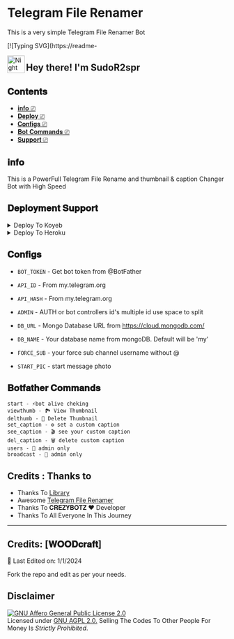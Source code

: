 # Telegram File Renamer
This is a very simple Telegram File Renamer Bot

[![Typing SVG](https://readme-

<img alt="Night Coding" src="./assets/Hand%20Wave.gif" width='40' align="left"/><h2>Hey there! I'm SudoR2spr</h2>

## 𝐂𝐨𝐧𝐭𝐞𝐧𝐭𝐬
- [𝐢𝐧𝐟𝐨 ⎚](#info)
- [𝐃𝐞𝐩𝐥𝐨𝐲 ⎚](##deployment-support)
- [𝐂𝐨𝐧𝐟𝐢𝐠𝐬 ⎚](#configs)
- [𝐁𝐨𝐭 𝐂𝐨𝐦𝐦𝐚𝐧𝐝𝐬 ⎚](#botfather-commands)
- [𝐒𝐮𝐩𝐩𝐨𝐫𝐭 ⎚](#follow-me)

## 𝐢𝐧𝐟𝐨
This is a PowerFull Telegram File Rename and thumbnail & caption Changer Bot with High Speed

## 𝐃𝐞𝐩𝐥𝐨𝐲𝐦𝐞𝐧𝐭 𝐒𝐮𝐩𝐩𝐨𝐫𝐭

<details><summary>Deploy To Koyeb</summary>
<p>
<br>
<a href="https://app.koyeb.com/deploy?type=git&repository=github.com/SudoR2spr/Op-File-Renamer-Bot&branch=main&name=rename-pro&env[API_HASH]=1&env[API_ID]=1&env[BOT_TOKEN]=1&env[ADMIN]=1&env[DB_URL]=1&env[DB_NAME]=rename-pro&env[FORCE_SUB]=1&env[START_PIC]=https://graph.org/file/8bdcd856608ce35f8c6b7.jpg&run_command=python%20bot.py">
  <img src="https://www.koyeb.com/static/images/deploy/button.svg" alt="Deploy">
</a>
</p>
</details>



<details><summary>Deploy To Heroku</summary>
<p>
<br>
<a href="https://heroku.com/deploy?template=https://github.com/SudoR2spr/Op-File-Renamer-Bot">
  <img src="https://www.herokucdn.com/deploy/button.svg" alt="Deploy">
</a>
</p>
</details>



## 𝐂𝐨𝐧𝐟𝐢𝐠𝐬

* `BOT_TOKEN`  - Get bot token from @BotFather

* `API_ID` - From my.telegram.org 

* `API_HASH` - From my.telegram.org 

* `ADMIN` - AUTH or bot controllers id's multiple id use space to split 

* `DB_URL`  - Mongo Database URL from https://cloud.mongodb.com/

* `DB_NAME`  - Your database name from mongoDB. Default will be 'my'

* `FORCE_SUB` - your force sub channel username without @ 

* `START_PIC` - start message photo

## 𝐁𝐨𝐭𝐟𝐚𝐭𝐡𝐞𝐫 𝐂𝐨𝐦𝐦𝐚𝐧𝐝𝐬
```
start - ⚡️bot alive cheking
viewthumb - 🏞 View Thumbnail
delthumb - 🌄 Delete Thumbnail
set_caption - ⚙️ set a custom caption
see_caption - 🎬 see your custom caption
del_caption - 🗑 delete custom caption
users - 👤 admin only
broadcast - 🔔 admin only
```


## Credits : Thanks to 
 - Thanks To [Library](https://github.com/pyrogram/pyrogram)
 - Awesome [Telegram File Renamer](https://github.com/SudoR2spr)
 - Thanks To 𝐂𝐑𝐄𝐙𝐘𝐁𝐎𝐓𝐙 ❤️ Developer
 - Thanks To All Everyone In This Journey


-----
## Credits: [𝐖𝐎𝐎𝐃𝐜𝐫𝐚𝐟𝐭]

🦋 Last Edited on: 1/1/2024

Fork the repo and edit as per your needs.

## Disclaimer
[![GNU Affero General Public License 2.0](https://www.gnu.org/graphics/agplv3-155x51.png)](https://www.gnu.org/licenses/agpl-3.0.en.html#header)    
Licensed under [GNU AGPL 2.0.](https://github.com/SudoR2spr/Op-File-Renamer-Bot/blob/main/LICENSE)
Selling The Codes To Other People For Money Is *Strictly Prohibited*.
